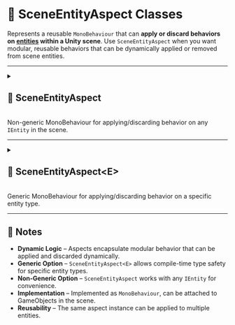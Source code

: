 # 🧩 SceneEntityAspect Classes

Represents a reusable `MonoBehaviour` that can **apply or discard behaviors on [entities](../Entities/IEntity.md) within
a Unity scene**. 
Use `SceneEntityAspect` when you want modular, reusable behaviors that can be dynamically applied or removed from
scene entities.

---

<details>
  <summary>
    <h2 id="scene-entity-aspect"> 🧩 SceneEntityAspect</h2>
    <br>Non-generic MonoBehaviour for applying/discarding behavior on any <code>IEntity</code> in the scene.
  </summary>

<br>

```csharp
public abstract class SceneEntityAspect : SceneEntityAspect<IEntity>, IEntityAspect
```

- **Inheritance:** Implements [SceneEntityAspect&lt;IEntity&gt;](#scene-entity-aspect-e)
- **Description:** Applies or discards reusable behavior for any entity implementing `IEntity` within a Unity scene.

---

### 🏹 Methods

#### `Apply(IEntity)`

```csharp
public abstract void Apply(IEntity entity);
```

- **Description:** Applies the aspect to the specified entity.
- **Parameters:** `entity` – The entity to which the aspect will be applied.

#### `Discard(IEntity)`

```csharp
public abstract void Discard(IEntity entity);
```

- **Description:** Reverses the effects of `Apply` on the specified entity.
- **Parameters:** `entity` – The entity from which the aspect should be removed.

---

### 🗂 Example of Usage

The `SpeedBoost` aspect temporarily multiplies an entity's speed and restores it when discarded.

```csharp
public sealed class SpeedBoost : SceneEntityAspect
{
    [SerializeField] 
    private float _multiplier = 1.5f;

    public override void Apply(IEntity entity)
    {
        entity.GetValue<IVariable<float>>("Speed").Value *= _multiplier;
    }

    public override void Discard(IEntity entity)
    {
        entity.GetValue<IVariable<float>>("Speed").Value /= _multiplier;
    }

}
```

</details>

---

<details>
  <summary>
    <h2 id="scene-entity-aspect-e"> 🧩 SceneEntityAspect&lt;E&gt;</h2>
    <br>Generic MonoBehaviour for applying/discarding behavior on a specific entity type.
  </summary>

<br>

```csharp
public abstract class SceneEntityAspect<E> : MonoBehaviour, IEntityAspect<E> where E : IEntity
```

- **Type Parameter:** `E` – The specific entity type this aspect operates on.
- **Description:** Provides type-safe behavior application and discard for a specific entity type.
- **Inheritance:** Implements [IEntityAspect&lt;E&gt;](IEntityAspect.md/#ienity-aspect-e)

---

### 🏹 Methods

#### `Apply(E)`

```csharp
public abstract void Apply(E entity);
```

- **Description:** Applies the aspect to the strongly-typed entity.
- **Parameters:** `entity` – The entity of type `E` to which the aspect will be applied.

#### `Discard(E)`

```csharp
public abstract void Discard(E entity);
```

- **Description:** Reverses the effects of `Apply` on the strongly-typed entity.
- **Parameters:** `entity` – The entity from which the aspect should be removed.

---

### 🗂 Example of Usage

The `JumpAspect` adds jump capabilities to entities implementing `IGameEntity`.

```csharp
public sealed class JumpAspect : SceneEntityAspect<IGameEntity>
{
    [SerializeField]
    private float _jumpForce = 3f;

    public override void Apply(IGameEntity entity)
    {
        entity.AddTag("Jumpable");
        entity.AddValue("JumpForce", _jumpForce);
        entity.AddBehaviour<JumpBehaviour>();
    }

    public override void Discard(IGameEntity entity)
    {
        entity.DelTag("Jumpable");
        entity.DelValue("JumpForce");
        entity.DelBehaviour<JumpBehaviour>();
    }

}
```

> Note: Using the generic `SceneEntityAspect<IGameEntity>` allows type-safe access to entity-specific properties without
> casting.

</details>

---

## 📝 Notes

- **Dynamic Logic** – Aspects encapsulate modular behavior that can be applied and discarded dynamically.
- **Generic Option** – `SceneEntityAspect<E>` allows compile-time type safety for specific entity types.
- **Non-Generic Option** – `SceneEntityAspect` works with any `IEntity` for convenience.
- **Implementation** – Implemented as `MonoBehaviour`, can be attached to GameObjects in the scene.
- **Reusability** – The same aspect instance can be applied to multiple entities.